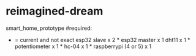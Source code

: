 # reimagined-dream
smart_home_prototype
#required:
* = current and not exact
esp32 slave x 2 *
esp32 master x 1
dht11 x 1 *
potentiometer x 1 *
hc-04 x 1 *
raspberrypi (4 or 5) x 1 
 

